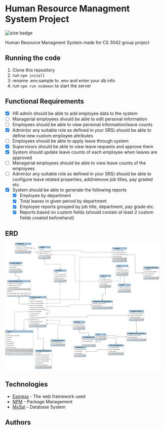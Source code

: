 # Human Resource Managment System Project
![size badge](https://img.shields.io/github/repo-size/greatwhitesharks/HRMSystem)

Human Resource Managment System made for CS 3042 group project

## Running the code

1. Clone this repository
2. run `npm install`
3. rename .env.sample to .env and enter your db info
4. run `npm run nodemon` to start the server 

## Functional Requirements

- [x] HR admin should be able to add employee data to the system
- [ ] Managerial employees should be able to edit personal information
- [ ] Employees should be able to view personal information/leave counts
- [x] Admin(or any suitable role as defined in your SRS) should be able to define new custom employee attributes
- [ ] Employees should be able to apply leave through system
- [x] Supervisors should be able to view leave requests and approve them
- [x] System should update leave counts of each employee when leaves are approved
- [ ] Managerial employees should be able to view leave counts of the employees
- [ ] Admin(or any suitable role as defined in your SRS) should be able to configure leave related properties, add/remove job titles, pay graded etc.
- [x] System should be able to generate the following reports
  - [x] Employee by department
  - [x] Total leaves in given period by department
  - [x] Employee reports grouped by job title, department, pay grade etc.
  - [x] Reports based on custom fields (should contain at least 2 custom fields created beforehand)

## ERD

![ERD](./docs/ERD/ERD.png)

## Technologies

* [Express](https://expressjs.com/) - The web framework used
* [NPM](https://www.npmjs.com/get-npm/) - Package Management
* [MySql](https://www.mysql.com/) - Database System

## Authors

